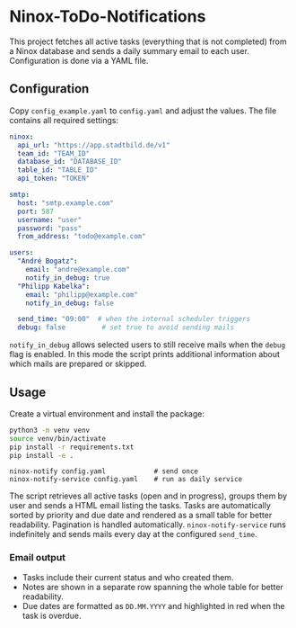 # Ninox-ToDo-Notifications

This project fetches all active tasks (everything that is not completed)
from a Ninox database and sends a daily summary email to each user.
Configuration is done via a YAML file.

## Configuration

Copy `config_example.yaml` to `config.yaml` and adjust the values. The file
contains all required settings:

```yaml
ninox:
  api_url: "https://app.stadtbild.de/v1"
  team_id: "TEAM_ID"
  database_id: "DATABASE_ID"
  table_id: "TABLE_ID"
  api_token: "TOKEN"

smtp:
  host: "smtp.example.com"
  port: 587
  username: "user"
  password: "pass"
  from_address: "todo@example.com"

users:
  "André Bogatz":
    email: "andre@example.com"
    notify_in_debug: true
  "Philipp Kabelka":
    email: "philipp@example.com"
    notify_in_debug: false

  send_time: "09:00"  # when the internal scheduler triggers
  debug: false         # set true to avoid sending mails
```

`notify_in_debug` allows selected users to still receive mails when the
`debug` flag is enabled. In this mode the script prints additional
information about which mails are prepared or skipped.

## Usage

Create a virtual environment and install the package:

```bash
python3 -m venv venv
source venv/bin/activate
pip install -r requirements.txt
pip install -e .
```

```
ninox-notify config.yaml            # send once
ninox-notify-service config.yaml    # run as daily service
```

The script retrieves all active tasks (open and in progress), groups them by
user and sends a HTML email listing the tasks. Tasks are automatically sorted by
priority and due date and rendered as a small table for better
readability. Pagination is handled automatically.
`ninox-notify-service` runs indefinitely and sends mails every day at
the configured `send_time`.

### Email output

* Tasks include their current status and who created them.
* Notes are shown in a separate row spanning the whole table for better
  readability.
* Due dates are formatted as `DD.MM.YYYY` and highlighted in red when
  the task is overdue.

